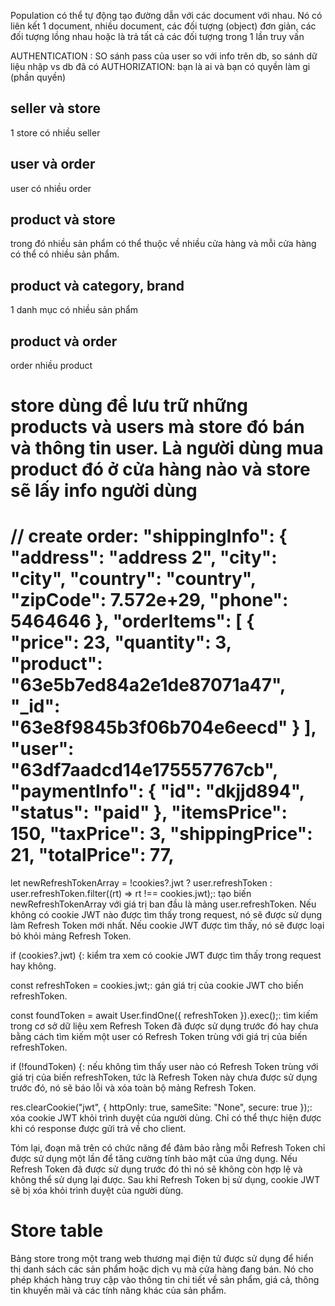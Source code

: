 Population có thể tự động tạo đường dẫn với các document với nhau. Nó có liên kết 1 document, nhiều document, các đối tượng (object) đơn giản, các đối tượng lồng nhau hoặc là trả tất cả các đối tượng trong 1 lần truy vấn

AUTHENTICATION : SO sánh pass của user so với info trên db, so sánh dữ liệu nhập vs db đã có
AUTHORIZATION: bạn là ai và bạn có quyền làm gi (phần quyền)

## seller và store

1 store có nhiều seller

## user và order

user có nhiều order

## product và store

trong đó nhiều sản phẩm có thể thuộc về nhiều cửa hàng và mỗi cửa hàng có thể có nhiều sản phẩm.

## product và category, brand

1 danh mục có nhiều sản phẩm

## product và order

order nhiều product

# store dùng để lưu trữ những products và users mà store đó bán và thông tin user. Là người dùng mua product đó ở cửa hàng nào và store sẽ lấy info người dùng

// create order: "shippingInfo": {
"address": "address 2",
"city": "city",
"country": "country",
"zipCode": 7.572e+29,
"phone": 5464646
},
"orderItems": [
{
"price": 23,
"quantity": 3,
"product": "63e5b7ed84a2e1de87071a47",
"_id": "63e8f9845b3f06b704e6eecd"
}
],
"user": "63df7aadcd14e175557767cb",
"paymentInfo": {
"id": "dkjjd894",
"status": "paid"
},
"itemsPrice": 150,
"taxPrice": 3,
"shippingPrice": 21,
"totalPrice": 77,
=================================================

let newRefreshTokenArray = !cookies?.jwt ? user.refreshToken : user.refreshToken.filter((rt) => rt !== cookies.jwt);: tạo biến newRefreshTokenArray với giá trị ban đầu là mảng user.refreshToken. Nếu không có cookie JWT nào được tìm thấy trong request, nó sẽ được sử dụng làm Refresh Token mới nhất. Nếu cookie JWT được tìm thấy, nó sẽ được loại bỏ khỏi mảng Refresh Token.

if (cookies?.jwt) {: kiểm tra xem có cookie JWT được tìm thấy trong request hay không.

const refreshToken = cookies.jwt;: gán giá trị của cookie JWT cho biến refreshToken.

const foundToken = await User.findOne({ refreshToken }).exec();: tìm kiếm trong cơ sở dữ liệu xem Refresh Token đã được sử dụng trước đó hay chưa bằng cách tìm kiếm một user có Refresh Token trùng với giá trị của biến refreshToken.

if (!foundToken) {: nếu không tìm thấy user nào có Refresh Token trùng với giá trị của biến refreshToken, tức là Refresh Token này chưa được sử dụng trước đó, nó sẽ báo lỗi và xóa toàn bộ mảng Refresh Token.

res.clearCookie("jwt", { httpOnly: true, sameSite: "None", secure: true });: xóa cookie JWT khỏi trình duyệt của người dùng. Chỉ có thể thực hiện được khi có response được gửi trả về cho client.

Tóm lại, đoạn mã trên có chức năng để đảm bảo rằng mỗi Refresh Token chỉ được sử dụng một lần để tăng cường tính bảo mật của ứng dụng. Nếu Refresh Token đã được sử dụng trước đó thì nó sẽ không còn hợp lệ và không thể sử dụng lại được. Sau khi Refresh Token bị sử dụng, cookie JWT sẽ bị xóa khỏi trình duyệt của người dùng.

# Store table

Bảng store trong một trang web thương mại điện tử được sử dụng để hiển thị danh sách các sản phẩm hoặc dịch vụ mà cửa hàng đang bán. Nó cho phép khách hàng truy cập vào thông tin chi tiết về sản phẩm, giá cả, thông tin khuyến mãi và các tính năng khác của sản phẩm.
